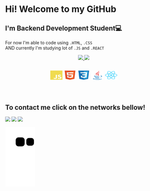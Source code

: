 # Hi! Welcome to my GitHub

## I'm Backend Development Student💻
For now I'm able to code using `.HTML`, `.CSS`
<br>
AND currently I'm studying lot of `.JS` and `.REACT`

<p align="center">
<a href="https://github.com/Git-LeAmaral">
  <img height="180rem" src="https://github-readme-stats-eight-theta.vercel.app/api?username=Git-LeAmaral&show_icons=true&theme=nord&include_all_commits=true&count_private=true"/>
  <img height="180rem" src="https://github-readme-stats-eight-theta.vercel.app/api/top-langs/?username=Git-LeAmaral&layout=compact&langs_count=8&theme=nord"/>
</a>
</p>
<div style="display: inline_block" align="center"><br>
  <img align="center" alt="Js" height="30" width="40" src="https://raw.githubusercontent.com/devicons/devicon/master/icons/javascript/javascript-plain.svg">
  <img align="center" alt="HTML" height="30" width="40" src="https://raw.githubusercontent.com/devicons/devicon/master/icons/html5/html5-original.svg">
  <img align="center" alt="CSS" height="30" width="40" src="https://raw.githubusercontent.com/devicons/devicon/master/icons/css3/css3-original.svg">
  <img align="center" alt="CSS" height="30" width="40" src="https://raw.githubusercontent.com/devicons/devicon/master/icons/java/java-original.svg">
  <img align="center" alt="CSS" height="30" width="40" src="https://raw.githubusercontent.com/devicons/devicon/master/icons/react/react-original.svg">
</div>
 
  ##
  
 <br>
 
  ## To contact me click on the networks bellow!
 
<div> 
  <a href = "mailto:lramaral02m@gmail.com"><img src="https://img.shields.io/badge/-Gmail-%23333?style=for-the-badge&logo=gmail&logoColor=white" target="_blank"></a>
  <a href="https://www.linkedin.com/in/leandro-amaral-m208" target="_blank"><img src="https://img.shields.io/badge/-LinkedIn-%230077B5?style=for-the-badge&logo=linkedin&logoColor=white" target="_blank"></a> 
  <a href="https://instagram.com/doamaral.dev" target="_blank"><img src="https://img.shields.io/badge/-Instagram-%23E4405F?style=for-the-badge&logo=instagram&logoColor=white" target="_blank"></a>
 
  ![Snake animation](https://github.com/Git-LeAmaral/Git-LeAmaral/blob/output/github-contribution-grid-snake.svg)

</div>
